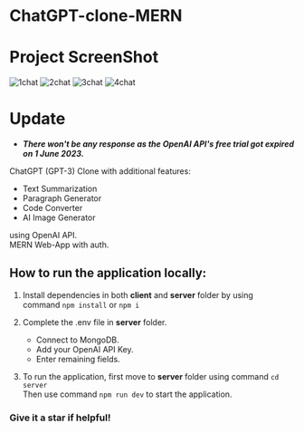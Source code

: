 # ChatGPT-clone-MERN

# Project ScreenShot
![1chat](https://github.com/Satyam-jsw/AI-ChatGPTrix/assets/96405804/46412f5f-153d-4b1d-9834-f3d30136ade8)
![2chat](https://github.com/Satyam-jsw/AI-ChatGPTrix/assets/96405804/2b07919d-7923-4710-8b65-6828edad9459)
![3chat](https://github.com/Satyam-jsw/AI-ChatGPTrix/assets/96405804/a661baf6-5b33-4252-8235-190058ef410f)
![4chat](https://github.com/Satyam-jsw/AI-ChatGPTrix/assets/96405804/94843320-1423-427f-8e8b-4090d998357e)


# Update
  - ***There won't be any response as the OpenAI API's free trial got expired on 1 June 2023.***

ChatGPT (GPT-3) Clone with additional features: 
- Text Summarization
- Paragraph Generator
- Code  Converter
- AI Image Generator
  
using OpenAI API. 
<br>
MERN Web-App with auth.



## How to run the application locally: 
 
1. Install dependencies in both **client** and **server** folder by using <br> command `npm install` or `npm i`

1.  Complete the .env file in **server** folder. 
    - Connect to MongoDB. 
    - Add your OpenAI API Key. 
    - Enter remaining fields.

1.  To run the application, first move to **server** folder using command `cd server` <br> Then use command `npm run dev` to start the application.

### Give it a star if helpful!
